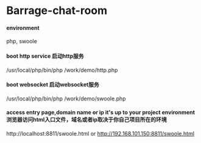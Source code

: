 # Barrage-chat-room
#### environment
php, swoole

#### boot http service 启动http服务
/usr/local/php/bin/php /work/demo/http.php

#### boot websocket 启动websocket服务
/usr/local/php/bin/php /work/demo/swoole.php

#### access entry page,domain name or ip it's up to your project environment浏览器访问html入口文件，域名或者ip取决于你自己项目所在的环境
http://localhost:8811/swoole.html or http://192.168.101.150:8811/swoole.html